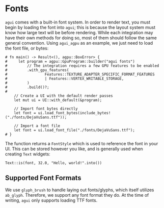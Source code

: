 # Fonts

`agui` comes with a built-in font system. In order to render text, you must begin by loading the font into `agui`; this is because the layout system must know how large text will be before rendering. While each integration may have their own methods for doing so, most of them should follow the same general convention. Using `agui_agpu` as an example, we just need to load the font file, or bytes:

```rust,noplaypen
# fn main() -> Result<(), agpu::BoxError> {
#     let program = agpu::GpuProgram::builder("agui fonts")
#         // The integration requires a few GPU features to be enabled
#         .with_gpu_features(
#                 Features::TEXTURE_ADAPTER_SPECIFIC_FORMAT_FEATURES
#                 | Features::VERTEX_WRITABLE_STORAGE,
#         )
#         .build()?;
# 
    // Create a UI with the default render passes
    let mut ui = UI::with_default(&program);

    // Import font bytes directly
    let font = ui.load_font_bytes(include_bytes!("./fonts/DejaVuSans.ttf"));

    // Import a font file
    let font = ui.load_font_file("./fonts/DejaVuSans.ttf");
# }
```

The function returns a `FontStyle` which is used to reference the font in your UI. This can be stored however you like, and is generally used when creating `Text` widgets:

```rust,noplaypen
Text::is(font, 32.0, "Hello, world!".into())
```

## Supported Font Formats

We use `glyph_brush` to handle laying out fonts/glyphs, which itself utilizes `ab_glyph`. Therefore, we support any font format they do. At the time of writing, `agui` only supports loading TTF fonts.
